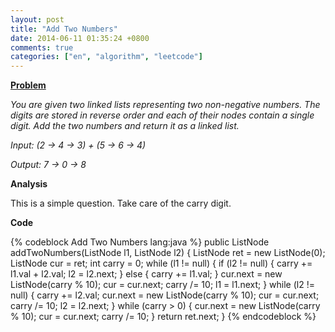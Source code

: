 ```yaml
---
layout: post
title: "Add Two Numbers"
date: 2014-06-11 01:35:24 +0800
comments: true
categories: ["en", "algorithm", "leetcode"]
---
```


**<a href="https://oj.leetcode.com/problems/add-two-numbers/" class="external-link" target="_blank">Problem</a>**

_You are given two linked lists representing two non-negative numbers. The digits are stored in reverse order and each of their nodes contain a single digit. Add the two numbers and return it as a linked list._

_Input: (2 -> 4 -> 3) + (5 -> 6 -> 4)_

_Output: 7 -> 0 -> 8_

**Analysis**

This is a simple question. Take care of the carry digit.

**Code**

{% codeblock Add Two Numbers lang:java %}
public ListNode addTwoNumbers(ListNode l1, ListNode l2) {
	ListNode ret = new ListNode(0);
	ListNode cur = ret;
	int carry = 0;
	while (l1 != null) {
		if (l2 != null) {
			carry += l1.val + l2.val;
			l2 = l2.next;
		} else {
			carry += l1.val;
		}
		cur.next = new ListNode(carry % 10);
		cur = cur.next;
		carry /= 10;
		l1 = l1.next;
	}
	while (l2 != null) {
		carry += l2.val;
		cur.next = new ListNode(carry % 10);
		cur = cur.next;
		carry /= 10;
		l2 = l2.next;
	}
	while (carry > 0) {
		cur.next = new ListNode(carry % 10);
		cur = cur.next;
		carry /= 10;
	}
	return ret.next;
}
{% endcodeblock %}
